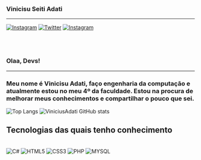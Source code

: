 ### Vinicisu Seiti Adati
---
[![Instagram](https://img.shields.io/badge/Instagram-E4405F?style=for-the-badge&logo=instagram&logoColor=white)](https://www.instagram.com/vinicius_adati/)
[![Twitter](https://img.shields.io/badge/Twitter-1DA1F2?style=for-the-badge&logo=twitter&logoColor=white)]([https://www.instagram.com/vinicius_adati/](https://twitter.com/Vini_Adati))
[![Instagram](https://img.shields.io/badge/LinkedIn-0077B5?style=for-the-badge&logo=linkedin&logoColor=white)]([https://www.instagram.com/vinicius_adati/](https://www.linkedin.com/in/vinicius-seiti-adati-12aa10272/))

<br>
<br>

### Olaa, Devs!
---
### Meu nome é Vinicisu Adati, faço engenharia da computação e atualmente estou no meu 4º da faculdade. Estou na procura de melhorar meus conhecimentos e compartilhar o pouco que sei.




![Top Langs](https://github-readme-stats.vercel.app/api/top-langs/?username=ViniciusAdati&layout=compact)
![ViniciusAdati GitHub stats](https://github-readme-stats.vercel.app/api?username=ViniciusAdati&show_icons=true&theme=dracula)

## Tecnologias das quais tenho conhecimento

<div style="display inline-block"></br>
<img align="center" alt="C#" src="https://img.shields.io/badge/C%23-239120?style=for-the-badge&logo=c-sharp&logoColor=white">
<img align="center" alt="HTML5" src="https://img.shields.io/badge/HTML5-E34F26?style=for-the-badge&logo=html5&logoColor=white">
<img align="center" alt="CSS3" src="https://img.shields.io/badge/CSS3-1572B6?style=for-the-badge&logo=css3&logoColor=white">
<img align="center" alt="PHP" src="https://img.shields.io/badge/PHP-777BB4?style=for-the-badge&logo=php&logoColor=white">
<img align="center" alt="MYSQL" src="https://img.shields.io/badge/MySQL-00000F?style=for-the-badge&logo=mysql&logoColor=white">
</div>



